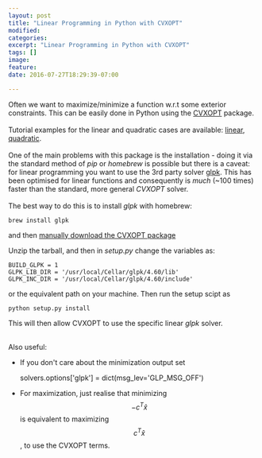 ```yaml
---
layout: post
title: "Linear Programming in Python with CVXOPT"
modified:
categories: 
excerpt: "Linear Programming in Python with CVXOPT"
tags: []
image:
feature:
date: 2016-07-27T18:29:39-07:00

---
```


Often we want to maximize/minimize a function w.r.t some exterior constraints. This can be easily done in Python using the [CVXOPT](http://cvxopt.org/index.html) package. <br> <br> 
Tutorial examples for the linear and quadratic cases are available: [linear](http://cvxopt.org/examples/tutorial/lp.html), [quadratic](https://courses.csail.mit.edu/6.867/wiki/images/a/a7/Qp-cvxopt.pdf). <br> <br>
One of the main problems with this package is the installation - doing it via the standard method of *pip* or *homebrew* is possible but there is a caveat: for linear programming you want to use the 3rd party solver [glpk](https://www.gnu.org/software/glpk/). This has been optimised for linear functions and consequently is *much* (~100 times) faster than the standard, more general <i>CVXOPT</i> solver. <br> <br>
The best way to do this is to install <i>glpk</i> with homebrew:

    brew install glpk

and then [manually download the CVXOPT package](https://pypi.python.org/pypi/cvxopt)

Unzip the tarball, and then in <i> setup.py</i> change the variables as:

    BUILD_GLPK = 1
    GLPK_LIB_DIR = '/usr/local/Cellar/glpk/4.60/lib'
    GLPK_INC_DIR = '/usr/local/Cellar/glpk/4.60/include'

or the equivalent path on your machine. Then run the setup scipt as

    python setup.py install

This will then allow CVXOPT to use the specific linear <i>glpk</i> solver. <br> <br>

Also useful:

* If you don't care about the minimization output set 

    solvers.options['glpk'] = dict(msg_lev='GLP_MSG_OFF')

* For maximization, just realise that minimizing $$ - c^T \hat{x} $$ is equivalent to maximizing $$ c^T \hat{x} $$, to use the CVXOPT terms. 
    




    

